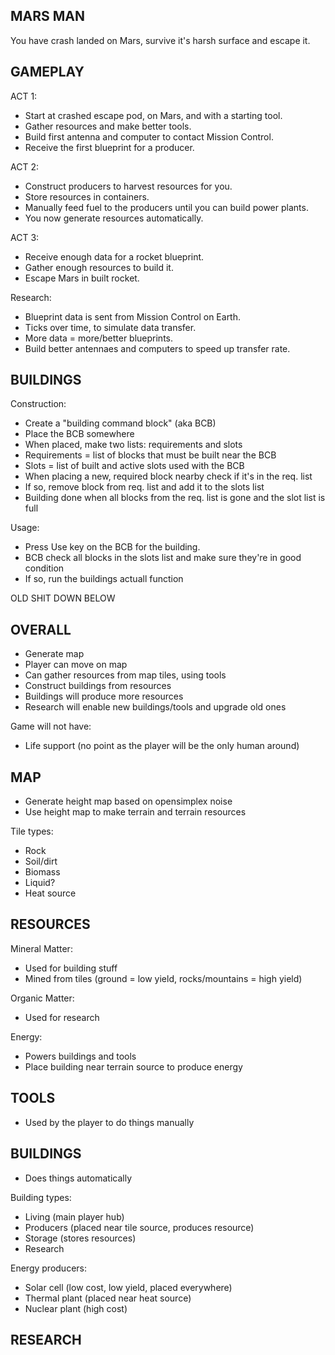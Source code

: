 
MARS MAN
--------------------------------------------------------------------------------
You have crash landed on Mars, survive it's harsh surface and escape it.

GAMEPLAY
--------------------------------------------------------------------------------
ACT 1:
- Start at crashed escape pod, on Mars, and with a starting tool.
- Gather resources and make better tools.
- Build first antenna and computer to contact Mission Control.
- Receive the first blueprint for a producer.

ACT 2:
- Construct producers to harvest resources for you.
- Store resources in containers.
- Manually feed fuel to the producers until you can build power plants.
- You now generate resources automatically.

ACT 3:
- Receive enough data for a rocket blueprint.
- Gather enough resources to build it.
- Escape Mars in built rocket.

Research:
- Blueprint data is sent from Mission Control on Earth.
- Ticks over time, to simulate data transfer.
- More data = more/better blueprints.
- Build better antennaes and computers to speed up transfer rate.

BUILDINGS
--------------------------------------------------------------------------------
Construction:
- Create a "building command block" (aka BCB)
- Place the BCB somewhere
- When placed, make two lists: requirements and slots
- Requirements = list of blocks that must be built near the BCB
- Slots = list of built and active slots used with the BCB
- When placing a new, required block nearby check if it's in the req. list
- If so, remove block from req. list and add it to the slots list
- Building done when all blocks from the req. list is gone and the slot list is full

Usage:
- Press Use key on the BCB for the building.
- BCB check all blocks in the slots list and make sure they're in good condition
- If so, run the buildings actuall function





OLD SHIT DOWN BELOW



OVERALL
--------------------------------------------------------------------------------
- Generate map
- Player can move on map
- Can gather resources from map tiles, using tools
- Construct buildings from resources
- Buildings will produce more resources
- Research will enable new buildings/tools and upgrade old ones

Game will not have:
- Life support (no point as the player will be the only human around)

MAP
--------------------------------------------------------------------------------
- Generate height map based on opensimplex noise
- Use height map to make terrain and terrain resources

Tile types:
- Rock
- Soil/dirt
- Biomass
- Liquid?
- Heat source

RESOURCES
--------------------------------------------------------------------------------
Mineral Matter:
- Used for building stuff
- Mined from tiles (ground = low yield, rocks/mountains = high yield)

Organic Matter:
- Used for research

Energy:
- Powers buildings and tools
- Place building near terrain source to produce energy

TOOLS
--------------------------------------------------------------------------------
- Used by the player to do things manually

BUILDINGS
--------------------------------------------------------------------------------
- Does things automatically

Building types:
- Living (main player hub)
- Producers (placed near tile source, produces resource)
- Storage (stores resources)
- Research

Energy producers:
- Solar cell (low cost, low yield, placed everywhere)
- Thermal plant (placed near heat source)
- Nuclear plant (high cost)

RESEARCH
--------------------------------------------------------------------------------
